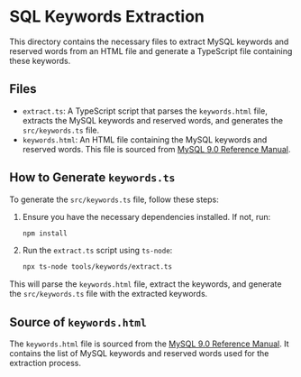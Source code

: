 # SQL Keywords Extraction

This directory contains the necessary files to extract MySQL keywords and reserved words from an HTML file and generate
a TypeScript file containing these keywords.

## Files

- `extract.ts`: A TypeScript script that parses the `keywords.html` file, extracts the MySQL keywords and reserved
  words, and generates the `src/keywords.ts` file.
- `keywords.html`: An HTML file containing the MySQL keywords and reserved words. This file is sourced from [MySQL 9.0
  Reference Manual](https://dev.mysql.com/doc/refman/9.0/en/keywords.html).

## How to Generate `keywords.ts`

To generate the `src/keywords.ts` file, follow these steps:

1. Ensure you have the necessary dependencies installed. If not, run:
   ```bash
   npm install
   ```

2. Run the `extract.ts` script using `ts-node`:
   ```bash
   npx ts-node tools/keywords/extract.ts
   ```

This will parse the `keywords.html` file, extract the keywords, and generate the `src/keywords.ts` file with the
extracted keywords.

## Source of `keywords.html`

The `keywords.html` file is sourced from the
[MySQL 9.0 Reference Manual](https://dev.mysql.com/doc/refman/9.0/en/keywords.html). It contains the list of MySQL
keywords and reserved words used for the extraction process.
